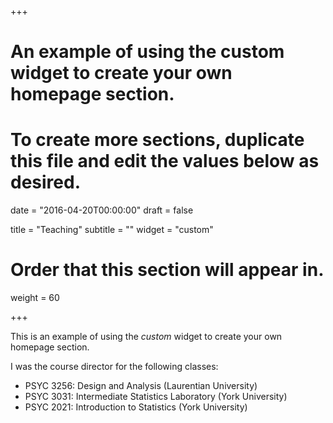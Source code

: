 +++
# An example of using the custom widget to create your own homepage section.
# To create more sections, duplicate this file and edit the values below as desired.

date = "2016-04-20T00:00:00"
draft = false

title = "Teaching"
subtitle = ""
widget = "custom"

# Order that this section will appear in.
weight = 60

+++

This is an example of using the *custom* widget to create your own homepage section.

I was the course director for the following classes:

- PSYC 3256: Design and Analysis (Laurentian University)
- PSYC 3031: Intermediate Statistics Laboratory (York University)
- PSYC 2021: Introduction to Statistics (York University)
